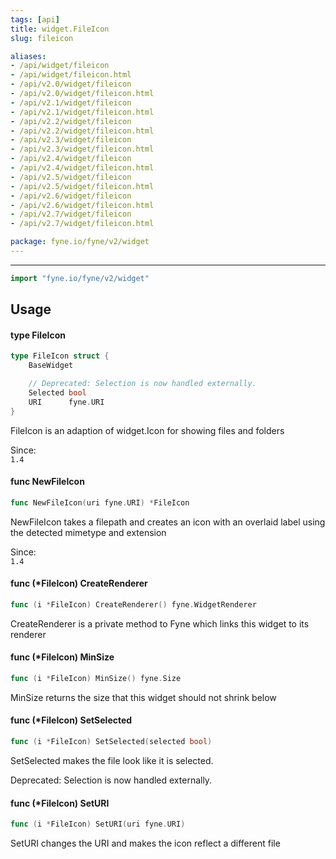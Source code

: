 ```yaml
---
tags: [api]
title: widget.FileIcon
slug: fileicon

aliases:
- /api/widget/fileicon
- /api/widget/fileicon.html
- /api/v2.0/widget/fileicon
- /api/v2.0/widget/fileicon.html
- /api/v2.1/widget/fileicon
- /api/v2.1/widget/fileicon.html
- /api/v2.2/widget/fileicon
- /api/v2.2/widget/fileicon.html
- /api/v2.3/widget/fileicon
- /api/v2.3/widget/fileicon.html
- /api/v2.4/widget/fileicon
- /api/v2.4/widget/fileicon.html
- /api/v2.5/widget/fileicon
- /api/v2.5/widget/fileicon.html
- /api/v2.6/widget/fileicon
- /api/v2.6/widget/fileicon.html
- /api/v2.7/widget/fileicon
- /api/v2.7/widget/fileicon.html

package: fyne.io/fyne/v2/widget
---
```



---
```go
import "fyne.io/fyne/v2/widget"
```

## Usage

#### type FileIcon

```go
type FileIcon struct {
	BaseWidget

	// Deprecated: Selection is now handled externally.
	Selected bool
	URI      fyne.URI
}
```

FileIcon is an adaption of widget.Icon for showing files and folders


<div class="since">Since: <code>
1.4</code></div>

#### func  NewFileIcon

```go
func NewFileIcon(uri fyne.URI) *FileIcon
```
NewFileIcon takes a filepath and creates an icon with an overlaid label using the detected mimetype and extension


<div class="since">Since: <code>
1.4</code></div>

#### func (*FileIcon) CreateRenderer

```go
func (i *FileIcon) CreateRenderer() fyne.WidgetRenderer
```
CreateRenderer is a private method to Fyne which links this widget to its renderer

#### func (*FileIcon) MinSize

```go
func (i *FileIcon) MinSize() fyne.Size
```
MinSize returns the size that this widget should not shrink below

#### func (*FileIcon) SetSelected

```go
func (i *FileIcon) SetSelected(selected bool)
```
SetSelected makes the file look like it is selected.


<div class="deprecated">
Deprecated: Selection is now handled externally.</div>

#### func (*FileIcon) SetURI

```go
func (i *FileIcon) SetURI(uri fyne.URI)
```
SetURI changes the URI and makes the icon reflect a different file
